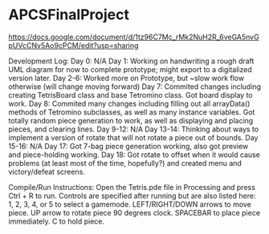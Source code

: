 # APCSFinalProject

https://docs.google.com/document/d/1tz96C7Mc_rMk2NuH2R_6veGA5nvGpUVcCNv5Ao9cPCM/edit?usp=sharing

Development Log:
Day 0: N/A
Day 1: Working on handwriting a rough draft UML diagram for now to complete prototype; might export to a digitalized version later.
Day 2-6: Worked more on Prototype, but ~slow work flow otherwise (will change moving forward)
Day 7: Commited changes including creating TetrisBoard class and base Tetromino class. Got board display to work.
Day 8: Commited many changes including filling out all arrayData() methods of Tetromino subclasses, as well as many instance variables. Got totally random piece generation to work, as well as displaying and placing pieces, and clearing lines.
Day 9-12: N/A
Day 13-14: Thinking about ways to implement a version of rotate that will not rotate a piece out of bounds.
Day 15-16: N/A
Day 17: Got 7-bag piece generation working, also got preview and piece-holding working.
Day 18: Got rotate to offset when it would cause problems (at least most of the time, hopefully?) and created menu and victory/defeat screens.

Compile/Run Instructions:
Open the Tetris.pde file in Processing and press Ctrl + R to run. Controls are specified after running but are also listed here:
1, 2, 3, 4, or 5 to select a gamemode.
LEFT/RIGHT/DOWN arrows to move piece.
UP arrow to rotate piece 90 degrees clock.
SPACEBAR to place piece immediately.
C to hold piece.